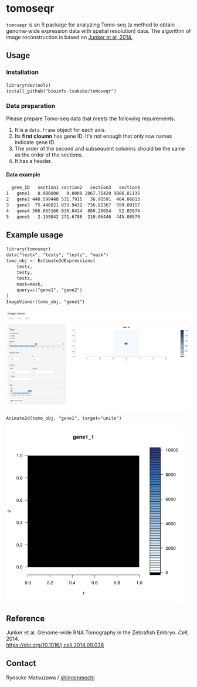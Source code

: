 # tomoseqr

`tomoseqr` is an R package for analyzing Tomo-seq (a method to obtain
genome-wide expression data with spatial resolution) data. The algorithm
of image reconstruction is based on [Junker et al, 2014.](#reference)

## Usage

### Installation

```{r}
library(devtools)
install_github("bioinfo-tsukuba/tomoseqr")
```

### Data preparation

Please prepare Tomo-seq data that meets the following requirements.

1. It is a `data.frame` object for each axis.
1. Its **first cloumn** has gene ID. It's not enough that only row
names indicate gene ID.
1. The order of the second and subsequent columns should be the same as
the order of the sections.
1. It has a header.

#### Data example

```{r}
  gene_ID   section1 section2   section3   section4
1   gene1   0.000000   0.0000 2867.75420 9086.81135
2   gene2 440.599448 531.7915   36.91591  484.06813
3   gene3  75.446821 833.9432  736.82367  559.89157
4   gene4 506.865166 930.0414  880.26654   52.85974
5   gene5   2.159842 271.6788  210.06446  445.08979
```

## Example usage

```{r}
library(tomoseqr)
data("testx", "testy", "testz", "mask")
tomo_obj <- Estimate3dExpressions(
    testx,
    testy,
    testz,
    mask=mask,
    query=c("gene1", "gene2")
)
ImageViewer(tomo_obj, "gene1")
```

![example](./inst/imageviewer_example.png)

```{r}
Animate2d(tomo_obj, "gene1", target="unite")
```

![example](./inst/gene1_unite_1_2.gif)

## Reference

Junker et al. Genome-wide RNA Tomography in the Zebrafish Embryo.
*Cell*, 2014.  
<https://doi.org/10.1016/j.cell.2014.09.038>

## Contact

Ryosuke Matsuzawa / [shingenmochi](https://github.com/shingenmochi)

